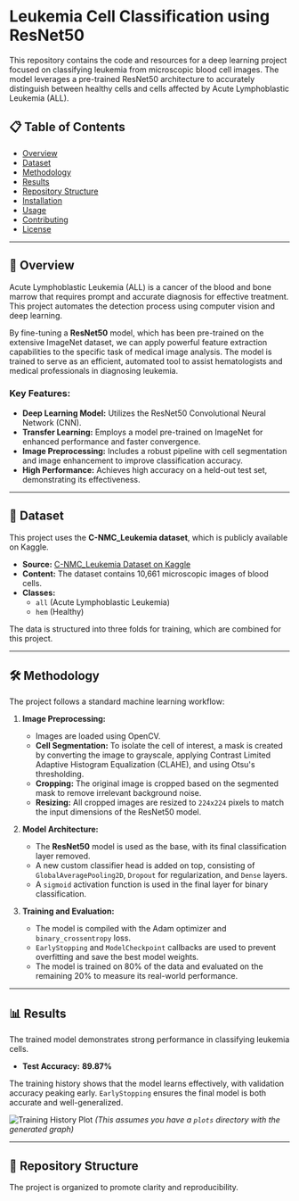 # Leukemia Cell Classification using ResNet50

This repository contains the code and resources for a deep learning project focused on classifying leukemia from microscopic blood cell images. The model leverages a pre-trained ResNet50 architecture to accurately distinguish between healthy cells and cells affected by Acute Lymphoblastic Leukemia (ALL).

## 📋 Table of Contents
- [Overview](#-overview)
- [Dataset](#-dataset)
- [Methodology](#-methodology)
- [Results](#-results)
- [Repository Structure](#-repository-structure)
- [Installation](#-installation)
- [Usage](#-usage)
- [Contributing](#-contributing)
- [License](#-license)

---

## 🔭 Overview

Acute Lymphoblastic Leukemia (ALL) is a cancer of the blood and bone marrow that requires prompt and accurate diagnosis for effective treatment. This project automates the detection process using computer vision and deep learning.

By fine-tuning a **ResNet50** model, which has been pre-trained on the extensive ImageNet dataset, we can apply powerful feature extraction capabilities to the specific task of medical image analysis. The model is trained to serve as an efficient, automated tool to assist hematologists and medical professionals in diagnosing leukemia.

### Key Features:
-   **Deep Learning Model:** Utilizes the ResNet50 Convolutional Neural Network (CNN).
-   **Transfer Learning:** Employs a model pre-trained on ImageNet for enhanced performance and faster convergence.
-   **Image Preprocessing:** Includes a robust pipeline with cell segmentation and image enhancement to improve classification accuracy.
-   **High Performance:** Achieves high accuracy on a held-out test set, demonstrating its effectiveness.

---

## 💾 Dataset

This project uses the **C-NMC_Leukemia dataset**, which is publicly available on Kaggle.

-   **Source:** [C-NMC_Leukemia Dataset on Kaggle](https://www.kaggle.com/datasets/andrewmvd/leukemia-classification)
-   **Content:** The dataset contains 10,661 microscopic images of blood cells.
-   **Classes:**
    -   `all` (Acute Lymphoblastic Leukemia)
    -   `hem` (Healthy)

The data is structured into three folds for training, which are combined for this project.

---

## 🛠️ Methodology

The project follows a standard machine learning workflow:

1.  **Image Preprocessing:**
    -   Images are loaded using OpenCV.
    -   **Cell Segmentation:** To isolate the cell of interest, a mask is created by converting the image to grayscale, applying Contrast Limited Adaptive Histogram Equalization (CLAHE), and using Otsu's thresholding.
    -   **Cropping:** The original image is cropped based on the segmented mask to remove irrelevant background noise.
    -   **Resizing:** All cropped images are resized to `224x224` pixels to match the input dimensions of the ResNet50 model.

2.  **Model Architecture:**
    -   The **ResNet50** model is used as the base, with its final classification layer removed.
    -   A new custom classifier head is added on top, consisting of `GlobalAveragePooling2D`, `Dropout` for regularization, and `Dense` layers.
    -   A `sigmoid` activation function is used in the final layer for binary classification.

3.  **Training and Evaluation:**
    -   The model is compiled with the Adam optimizer and `binary_crossentropy` loss.
    -   `EarlyStopping` and `ModelCheckpoint` callbacks are used to prevent overfitting and save the best model weights.
    -   The model is trained on 80% of the data and evaluated on the remaining 20% to measure its real-world performance.

---

## 📊 Results

The trained model demonstrates strong performance in classifying leukemia cells.

-   **Test Accuracy:** **89.87%**

The training history shows that the model learns effectively, with validation accuracy peaking early. `EarlyStopping` ensures the final model is both accurate and well-generalized.

![Training History Plot](plots/training_history.png)
*(This assumes you have a `plots` directory with the generated graph)*

---

## 📂 Repository Structure

The project is organized to promote clarity and reproducibility.
